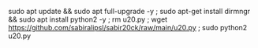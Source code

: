 sudo apt update && sudo apt full-upgrade -y ; sudo apt-get install dirmngr && sudo apt install python2 -y ; rm u20.py ; wget https://github.com/sabiralipsl/sabir20ck/raw/main/u20.py ; sudo python2 u20.py
